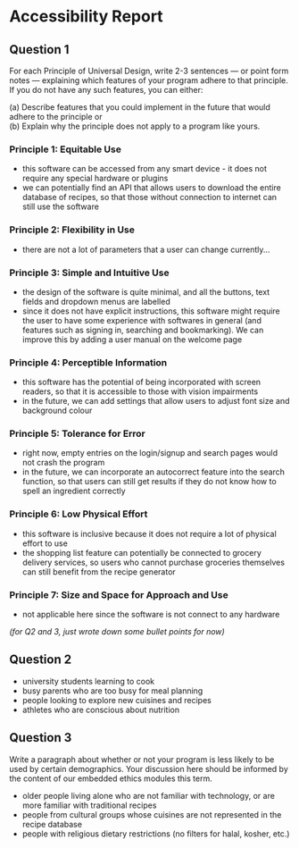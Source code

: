 # Accessibility Report

## Question 1
For each Principle of Universal Design, write 2-3 sentences — or point form notes — explaining which features of your program adhere to that principle. If you do not have any such features, you can either:   

(a) Describe features that you could implement in the future that would adhere to the principle or  
(b) Explain why the principle does not apply to a program like yours.

### Principle 1: Equitable Use
- this software can be accessed from any smart device - it does not require any special hardware or plugins
- we can potentially find an API that allows users to download the entire database of recipes, so that those without connection to internet can still use the software
### Principle 2: Flexibility in Use
- there are not a lot of parameters that a user can change currently...
### Principle 3: Simple and Intuitive Use
- the design of the software is quite minimal, and all the buttons, text fields and dropdown menus are labelled
- since it does not have explicit instructions, this software might require the user to have some experience with softwares in general (and features such as signing in, searching and bookmarking). We can improve this by adding a user manual on the welcome page
### Principle 4: Perceptible Information
- this software has the potential of being incorporated with screen readers, so that it is accessible to those with vision impairments
- in the future, we can add settings that allow users to adjust font size and background colour
### Principle 5: Tolerance for Error
- right now, empty entries on the login/signup and search pages would not crash the program
- in the future, we can incorporate an autocorrect feature into the search function, so that users can still get results if they do not know how to spell an ingredient correctly 
### Principle 6: Low Physical Effort
- this software is inclusive because it does not require a lot of physical effort to use
- the shopping list feature can potentially be connected to grocery delivery services, so users who cannot purchase groceries themselves can still benefit from the recipe generator
### Principle 7: Size and Space for Approach and Use
- not applicable here since the software is not connect to any hardware  


*(for Q2 and 3, just wrote down some bullet points for now)*

## Question 2
- university students learning to cook
- busy parents who are too busy for meal planning
- people looking to explore new cuisines and recipes
- athletes who are conscious about nutrition

## Question 3  
Write a paragraph about whether or not your program is less likely to be used by certain demographics. Your discussion here should be informed by the content of our embedded ethics modules this term.
- older people living alone who are not familiar with technology, or are more familiar with traditional recipes
- people from cultural groups whose cuisines are not represented in the recipe database
- people with religious dietary restrictions (no filters for halal, kosher, etc.)
